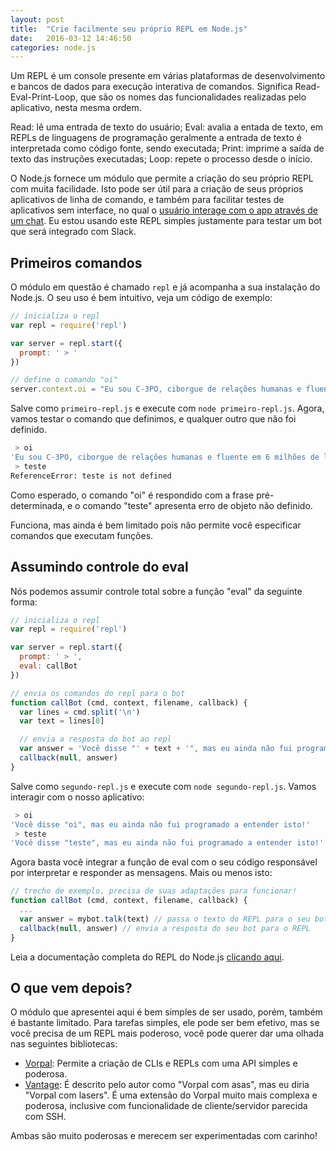 ```yaml
---
layout: post
title:  "Crie facilmente seu próprio REPL em Node.js"
date:   2016-03-12 14:46:50
categories: node.js
---
```

Um REPL é um console presente em várias plataformas de desenvolvimento e bancos de dados para execução interativa de comandos. Significa Read-Eval-Print-Loop, que são os nomes das funcionalidades realizadas pelo aplicativo, nesta mesma ordem.

Read: lê uma entrada de texto do usuário; Eval: avalia a entada de texto, em REPLs de linguagens de programação geralmente a entrada de texto é interpretada como código fonte, sendo executada; Print: imprime a saída de texto das instruções executadas; Loop: repete o processo desde o início.

O Node.js fornece um módulo que permite a criação do seu próprio REPL com muita facilidade. Isto pode ser útil para a criação de seus próprios aplicativos de linha de comando, e também para facilitar testes de aplicativos sem interface, no qual o [usuário interage com o app através de um chat](http://www.businessinsider.com/7-best-invisible-apps-to-help-you-find-what-you-need-2015-11). Eu estou usando este REPL simples justamente para testar um bot que será integrado com Slack.

## Primeiros comandos

O módulo em questão é chamado `repl` e já acompanha a sua instalação do Node.js. O seu uso é bem intuitivo, veja um código de exemplo:

```js
// inicializa o repl
var repl = require('repl')

var server = repl.start({
  prompt: ' > '
})

// define o comando "oi"
server.context.oi = "Eu sou C-3PO, ciborgue de relações humanas e fluente em 6 milhões de línguas e falas de comunicações diferentes."
```

Salve como `primeiro-repl.js` e execute com `node primeiro-repl.js`. Agora, vamos testar o comando que definimos, e qualquer outro que não foi definido.

```sh
 > oi
'Eu sou C-3PO, ciborgue de relações humanas e fluente em 6 milhões de línguas e falas de comunicações diferentes.'
 > teste
ReferenceError: teste is not defined
```

Como esperado, o comando "oi" é respondido com a frase pré-determinada, e o comando "teste" apresenta erro de objeto não definido.

Funciona, mas ainda é bem limitado pois não permite você especificar comandos que executam funções.

## Assumindo controle do eval

Nós podemos assumir controle total sobre a função "eval" da seguinte forma:

```js
// inicializa o repl
var repl = require('repl')

var server = repl.start({
  prompt: ' > ',
  eval: callBot
})

// envia os comandos do repl para o bot
function callBot (cmd, context, filename, callback) {
  var lines = cmd.split('\n')
  var text = lines[0]

  // envia a resposta do bot ao repl
  var answer = 'Você disse "' + text + '", mas eu ainda não fui programado a entender isto!'
  callback(null, answer)
}
```

Salve como `segundo-repl.js` e execute com `node segundo-repl.js`. Vamos interagir com o nosso aplicativo:

```sh
 > oi
'Você disse "oi", mas eu ainda não fui programado a entender isto!'
 > teste
'Você disse "teste", mas eu ainda não fui programado a entender isto!'
```

Agora basta você integrar a função de eval com o seu código responsável por interpretar e responder as mensagens. Mais ou menos isto:

```js
// trecho de exemplo, precisa de suas adaptações para funcionar!
function callBot (cmd, context, filename, callback) {
  ...
  var answer = mybot.talk(text) // passa o texto do REPL para o seu bot
  callback(null, answer) // envia a resposta do seu bot para o REPL
}
```

Leia a documentação completa do REPL do Node.js [clicando aqui](https://nodejs.org/api/repl.html).

## O que vem depois?

O módulo que apresentei aqui é bem simples de ser usado, porém, também é bastante limitado. Para tarefas simples, ele pode ser bem efetivo, mas se você precisa de um REPL mais poderoso, você pode querer dar uma olhada nas seguintes bibliotecas:

* [Vorpal](https://github.com/dthree/vorpal): Permite a criação de CLIs e REPLs com uma API simples e poderosa.
* [Vantage](https://github.com/dthree/vantage): É descrito pelo autor como "Vorpal com asas", mas eu diria "Vorpal com lasers". É uma extensão do Vorpal muito mais complexa e poderosa, inclusive com funcionalidade de cliente/servidor parecida com SSH.

Ambas são muito poderosas e merecem ser experimentadas com carinho!
